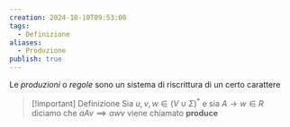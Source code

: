 ```yaml
---
creation: 2024-10-10T09:53:00
tags:
  - Definizione
aliases:
  - Produzione
publish: true
---
```

Le *produzioni* o *regole* sono un sistema di riscrittura di un certo carattere

>[!important] Definizione
>Sia $u,v,w \in (V \cup \Sigma)^*$ e sia $A \to w\in R$ diciamo che $aAv \implies awv$ viene chiamato **produce**

